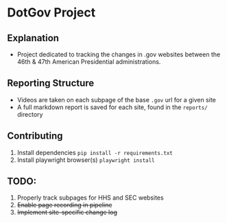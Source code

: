# DotGov Project

## Explanation

- Project dedicated to tracking the changes in .gov websites between the 46th & 47th American Presidential administrations.

## Reporting Structure

- Videos are taken on each subpage of the base `.gov` url for a given site
- A full markdown report is saved for each site, found in the `reports/` directory

## Contributing

1. Install dependencies `pip install -r requirements.txt`
1. Install playwright browser(s) `playwright install`

## TODO:

1. Properly track subpages for HHS and SEC websites
1. ~~Enable page recording in pipeline~~
1. ~~Implement site-specific change log~~
